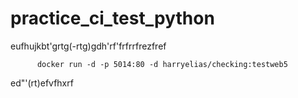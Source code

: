 # practice_ci_test_python
eufhujkbt'grtg(-rtg)gdh'rf'frfrrfrezfref

          docker run -d -p 5014:80 -d harryelias/checking:testweb5
ed"'(rt)efvfhxrf